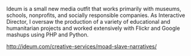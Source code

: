 <!--
title: Ideum
location: Corrales, NM
description: Interactive Exhibit Designers
position: Interactive Director
website: http://ideum.com
publish_date: 2006-03-15
-->

Ideum is a small new media outfit that works primarily with museums, schools, nonprofits, and socially responsible companies. As Interactive Director, I oversaw the production of a variety of educational and humanitarian projects and worked extensively with Flickr and Google mashups using PHP and Python.

http://ideum.com/creative-services/moad-slave-narratives/
